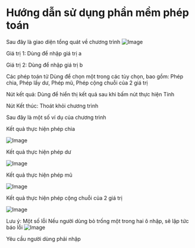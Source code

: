 # Hướng dẫn sử dụng phần mềm phép toán
Sau đây là giao diện tổng quát về chương trình
![Image](https://cdn.glitch.com/a67afc81-5438-418b-a97b-7bb10c7d4cf4%2F1.png?v=1578555823946)

Giá trị 1: Dùng để nhập giá trị a

Giá trị 2: Dùng để nhập giá trị b

Các phép toán tử
Dùng để chọn một trong các tùy chọn, bao gồm: Phép chia, Phép lấy dư, Phép mũ, Phép cộng chuỗi của 2 giá trị

Nút kết quả: Dùng để hiển thị kết quả sau khi bấm nút thực hiện Tính

Nút Kết thúc: Thoát khỏi chương trình

Sau đây là một số ví dụ của chương trình

Kết quả thực hiện phép chia

![Image](https://cdn.glitch.com/a67afc81-5438-418b-a97b-7bb10c7d4cf4%2F3.png?v=1578557460535)

Kết quả thực hiện phép dư

![Image](https://cdn.glitch.com/a67afc81-5438-418b-a97b-7bb10c7d4cf4%2F4.png?v=1578557460682)

Kết quả thực hiện phép mũ

![Image](https://cdn.glitch.com/a67afc81-5438-418b-a97b-7bb10c7d4cf4%2F5.png?v=1578557461083)

Kết quả thực hiện phép cộng chuỗi của 2 giá trị

![Image](https://cdn.glitch.com/a67afc81-5438-418b-a97b-7bb10c7d4cf4%2F6.png?v=1578557460480)

Lưu ý: Một số lỗi
Nếu người dùng bỏ trống một trong hai ô nhập, sẽ lập tức báo lỗi
![Image](https://cdn.glitch.com/a67afc81-5438-418b-a97b-7bb10c7d4cf4%2F2.png?v=1578556315362)

Yêu cầu người dùng phải nhập
